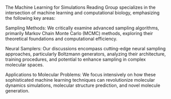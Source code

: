 The Machine Learning for Simulations Reading Group specializes in the intersection of machine learning and computational biology, emphasizing the following key areas:

Sampling Methods: We critically examine advanced sampling algorithms, primarily Markov Chain Monte Carlo (MCMC) methods, exploring their theoretical foundations and computational efficiency.

Neural Samplers: Our discussions encompass cutting-edge neural sampling approaches, particularly Boltzmann generators, analyzing their architecture, training procedures, and potential to enhance sampling in complex molecular spaces.

Applications to Molecular Problems: We focus intensively on how these sophisticated machine learning techniques can revolutionize molecular dynamics simulations, molecular structure prediction, and novel molecule generation.